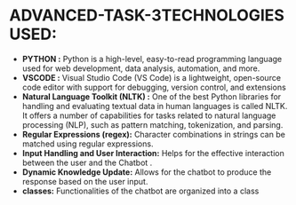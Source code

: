 # ADVANCED-TASK-3**TECHNOLOGIES USED:**
- **PYTHON :** Python is a high-level, easy-to-read programming language used for web development, data analysis, automation, and more.
- **VSCODE :** Visual Studio Code (VS Code) is a lightweight, open-source code editor with support for debugging, version control, and extensions
- **Natural Language Toolkit (NLTK) :** One of the best Python libraries for handling and evaluating textual data in human languages is called NLTK. It offers a number of capabilities for tasks related to natural language processing (NLP), such as pattern matching, tokenization, and parsing.
-  **Regular Expressions (regex):** Character combinations in strings can be matched using regular expressions.
-  **Input Handling and User Interaction:** Helps for the effective interaction between the user and the Chatbot .
-  **Dynamic Knowledge Update:** Allows for the chatbot to produce the response based on the user input.
-  **classes:** Functionalities of the chatbot are organized into a class
